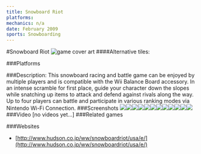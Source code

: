 ```yaml
---
title: Snowboard Riot
platforms: 
mechanics: n/a
date: February 2009
sports: Snowboarding
---
```

#Snowboard Riot
![game cover art](//images.igdb.com/igdb/image/upload/t_cover_big/hbrd0hj9teke2j6fyrgp.jpg "Logo Title Text 1")
####Alternative tiles:

###Platforms


###Description:
This snowboard racing and battle game can be enjoyed by multiple players and is compatible with the Wii Balance Board accessory. In an intense scramble for first place, guide your character down the slopes while snatching up items to attack and defend against rivals along the way. Up to four players can battle and participate in various ranking modes via Nintendo Wi-Fi Connection.
###Screenshots
<a target="_blank" rel="noopener noreferrer" href="//images.igdb.com/igdb/image/upload/t_cover_big/vuwppfukzlyhhzg2y8ki.jpg"><img src="//images.igdb.com/igdb/image/upload/t_thumb/vuwppfukzlyhhzg2y8ki.jpg"/></a><a target="_blank" rel="noopener noreferrer" href="//images.igdb.com/igdb/image/upload/t_cover_big/whnagw7buxpt3et5arrt.jpg"><img src="//images.igdb.com/igdb/image/upload/t_thumb/whnagw7buxpt3et5arrt.jpg"/></a><a target="_blank" rel="noopener noreferrer" href="//images.igdb.com/igdb/image/upload/t_cover_big/ztq9umjwv8y2h6wh6na6.jpg"><img src="//images.igdb.com/igdb/image/upload/t_thumb/ztq9umjwv8y2h6wh6na6.jpg"/></a><a target="_blank" rel="noopener noreferrer" href="//images.igdb.com/igdb/image/upload/t_cover_big/qme0jihb8lqkdfgdnbso.jpg"><img src="//images.igdb.com/igdb/image/upload/t_thumb/qme0jihb8lqkdfgdnbso.jpg"/></a><a target="_blank" rel="noopener noreferrer" href="//images.igdb.com/igdb/image/upload/t_cover_big/facew80chswoqaioud99.jpg"><img src="//images.igdb.com/igdb/image/upload/t_thumb/facew80chswoqaioud99.jpg"/></a><a target="_blank" rel="noopener noreferrer" href="//images.igdb.com/igdb/image/upload/t_cover_big/qrurvczepfcxo8cviazf.jpg"><img src="//images.igdb.com/igdb/image/upload/t_thumb/qrurvczepfcxo8cviazf.jpg"/></a><a target="_blank" rel="noopener noreferrer" href="//images.igdb.com/igdb/image/upload/t_cover_big/eg1j5ayunskij87hlaqp.jpg"><img src="//images.igdb.com/igdb/image/upload/t_thumb/eg1j5ayunskij87hlaqp.jpg"/></a><a target="_blank" rel="noopener noreferrer" href="//images.igdb.com/igdb/image/upload/t_cover_big/vwyemqgyrcqglo07rz2j.jpg"><img src="//images.igdb.com/igdb/image/upload/t_thumb/vwyemqgyrcqglo07rz2j.jpg"/></a><a target="_blank" rel="noopener noreferrer" href="//images.igdb.com/igdb/image/upload/t_cover_big/b1dw6k9iqae1kcbtcnlw.jpg"><img src="//images.igdb.com/igdb/image/upload/t_thumb/b1dw6k9iqae1kcbtcnlw.jpg"/></a><a target="_blank" rel="noopener noreferrer" href="//images.igdb.com/igdb/image/upload/t_cover_big/hbldl8fmzxrnqdld9g6u.jpg"><img src="//images.igdb.com/igdb/image/upload/t_thumb/hbldl8fmzxrnqdld9g6u.jpg"/></a><a target="_blank" rel="noopener noreferrer" href="//images.igdb.com/igdb/image/upload/t_cover_big/flh0moq1so5f6j3lulq6.jpg"><img src="//images.igdb.com/igdb/image/upload/t_thumb/flh0moq1so5f6j3lulq6.jpg"/></a><a target="_blank" rel="noopener noreferrer" href="//images.igdb.com/igdb/image/upload/t_cover_big/x0bgkbcgtpdkgo6glcz9.jpg"><img src="//images.igdb.com/igdb/image/upload/t_thumb/x0bgkbcgtpdkgo6glcz9.jpg"/></a>
###Video
[no videos yet...]
###Related games

###Websites
* [http://www.hudson.co.jp/ww/snowboardriot/usa/e/](http://www.hudson.co.jp/ww/snowboardriot/usa/e/)
